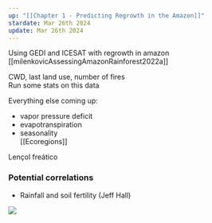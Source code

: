 ```yaml
---
up: "[[Chapter 1 - Predicting Regrowth in the Amazon]]"
stardate: Mar 26th 2024
update: Mar 26th 2024
---
```


Using GEDI and ICESAT with regrowth in amazon
[[milenkovicAssessingAmazonRainforest2022a]]
  
CWD, last land use, number of fires  
Run some stats on this data  
  
Everything else coming up:  
- vapor pressure deficit  
- evapotranspiration  
- seasonality  
[[Ecoregions]]

Lençol freático

### Potential correlations
- Rainfall and soil fertility (Jeff Hall)


![](https://i.imgur.com/UUaTzE8.png)
